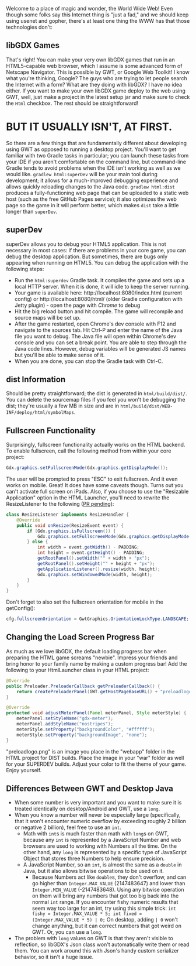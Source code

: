 Welcome to a place of magic and wonder, the World Wide Web! Even though some folks say this Internet thing is "just a fad," and we should keep using usenet and gopher, there's at least one thing the WWW has that those technologies don't:

## libGDX Games

That's right! You can make your very own libGDX games that run in an HTML5-capable web browser, which I assume is some advanced form of Netscape Navigator. This is possible by GWT, or Google Web Toolkit! I know what you're thinking, Google? The guys who are trying to let people search the Internet with a form? What are they doing with libGDX? I have no idea either. If you want to make your own libGDX game deploy to the web using GWT, well, just make a project in the latest setup jar and make sure to check the `Html` checkbox. The rest should be straightforward!

# BUT IT USUALLY ISN'T, AT FIRST.

So there are a few things that are fundamentally different about developing using GWT as opposed to running a desktop project. You'll want to get familiar with two Gradle tasks in particular; you can launch these tasks from your IDE if you aren't comfortable on the command line, but command-line Gradle tends to avoid problems when the IDE isn't working as well as we would like. `gradlew html:superDev` will be your main tool during development; it allows for a much-improved debugging experience and allows quickly reloading changes to the Java code. `gradlew html:dist` produces a fully-functioning web page that can be uploaded to a static web host (such as the free GitHub Pages service); it also optimizes the web page so the game in it will perform better, which makes `dist` take a little longer than `superDev`.

## superDev

superDev allows you to debug your HTML5 application. This is not necessary in most cases: if there are problems in your core game, you can debug the desktop application. But sometimes, there are bugs only appearing when running on HTML5. You can debug the application with the following steps:

* Run the `html:superdev` Gradle task. It compiles the game and sets up a local HTTP server. When it is done, it will idle to keep the server running.
* Your game is available here: http://localhost:8080/index.html (current config) or http://localhost:8080/html/ (older Gradle configuration with Jetty plugin) - open the page with *Chrome* to debug
* Hit the big reload button and hit compile. The game will recompile and source maps will be set up.
* After the game restarted, open Chrome's dev console with F12 and navigate to the sources tab. Hit Ctrl-P and enter the name of the Java file you want to debug. The Java file will open within Chrome's dev console and you can set a break point. You are able to step through the Java code lines. However, debug variables will be generated JS names but you'll be able to make sense of it.
* When you are done, you can stop the Gradle task with Ctrl-C.

## dist Information

Should be pretty straightforward; the dist is generated in `html/build/dist/`. You can delete the sourcemap files if you feel you won't be debugging the dist; they're usually a few MB in size and are in `html/build/dist/WEB-INF/deploy/html/symbolMaps`.

## Fullscreen Functionality

Surprisingly, fullscreen functionality actually works on the HTML backend. To enable fullscreen, call the following method from within your core project:

```java
Gdx.graphics.setFullscreenMode(Gdx.graphics.getDisplayMode());
```

The user will be prompted to press "ESC" to exit fullscreen. And it even works on mobile. Great! It does have some caveats though. Turns out you can't activate full screen on iPads. Also, if you choose to use the "Resizable Application" option in the HTML Launcher, you'll need to rewrite the ResizeListener to the following ([PR pending](https://github.com/libgdx/libgdx/pull/5691)):

```java
class ResizeListener implements ResizeHandler {
    @Override
    public void onResize(ResizeEvent event) {
        if (Gdx.graphics.isFullscreen()) {
            Gdx.graphics.setFullscreenMode(Gdx.graphics.getDisplayMode());
        } else {
            int width = event.getWidth() - PADDING;
            int height = event.getHeight() - PADDING;
            getRootPanel().setWidth("" + width + "px");
            getRootPanel().setHeight("" + height + "px");
            getApplicationListener().resize(width, height);
            Gdx.graphics.setWindowedMode(width, height);
        }
    }
}
```

Don't forget to also set the fullscreen orientation for mobile in the getConfig():

```java
cfg.fullscreenOrientation = GwtGraphics.OrientationLockType.LANDSCAPE;
```

## Changing the Load Screen Progress Bar

As much as we love libGDX, the default loading progress bar when preparing the HTML game screams "newbie". Impress your friends and bring honor to your family name by making a custom progress bar! Add the following to your HtmlLauncher class in your HTML project:

```java
@Override
public Preloader.PreloaderCallback getPreloaderCallback() {
    return createPreloaderPanel(GWT.getHostPageBaseURL() + "preloadlogo.png");
}

@Override
protected void adjustMeterPanel(Panel meterPanel, Style meterStyle) {
    meterPanel.setStyleName("gdx-meter");
    meterPanel.addStyleName("nostripes");
    meterStyle.setProperty("backgroundColor", "#ffffff");
    meterStyle.setProperty("backgroundImage", "none");
}
```

"preloadlogo.png" is an image you place in the "webapp" folder in the HTML project for DIST builds. Place the image in your "war" folder as well for your SUPERDEV builds. Adjust your color to fit the theme of your game. Enjoy yourself.

## Differences Between GWT and Desktop Java

* When some number is very important and you want to make sure it is treated identically on desktop/Android and GWT, use a `long`.
* When you know a number will never be especially large (specifically, that it won't encounter numeric overflow by exceeding roughly 2 billion or negative 2 billion), feel free to use an `int`.
  * Math with `int`s is much faster than math with `long`s on GWT, because any `int` is represented by a JavaScript Number and web browsers are used to working with Numbers all the time. On the other hand, any `long` is represented by a specific type of JavaScript Object that stores three Numbers to help ensure precision.
  * A JavaScript Number, so an `int`, is almost the same as a `double` in Java, but it also allows bitwise operations to be used on it.
    * Because Numbers act like `double`s, they don't overflow, and can go higher than `Integer.MAX_VALUE` (2147483647) and lower than `Integer.MIN_VALUE` (-2147483648). Using any bitwise operation on them will bring any numbers that got too big back into the normal `int` range. If you encounter fishy numeric results that seem way too large for an int, try using this simple trick: `int fishy = Integer.MAX_VALUE * 5; int fixed = (Integer.MAX_VALUE * 5) | 0;` On desktop, adding `| 0` won't change anything, but it can correct numbers that got weird on GWT. Or, you can use a `long`.
* The problem with `long` values on GWT is that they aren't visible to reflection, so libGDX's Json class won't automatically write them or read them. You can work around this with Json's handy custom serializer behavior, so it isn't a huge issue.